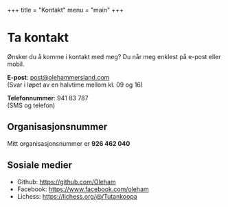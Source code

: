 +++
title = "Kontakt"
menu = "main"
+++

# Ta kontakt

Ønsker du å komme i kontakt med meg? Du når meg enklest på e-post eller mobil.

**E-post**: post@olehammersland.com  
(Svar i løpet av en halvtime mellom kl. 09 og 16)

**Telefonnummer**: 941 83 787  
(SMS og telefon)


## Organisasjonsnummer

Mitt organisasjonsnummer er **926 462 040**

## Sosiale medier

* Github: https://github.com/Oleham
* Facebook: https://www.facebook.com/oleham
* Lichess: https://lichess.org/@/Tutankoopa
